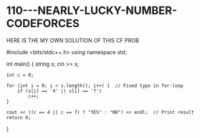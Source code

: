 # 110---NEARLY-LUCKY-NUMBER-CODEFORCES
 HERE IS THE MY OWN SOLUTION OF THIS CF PROB

 #include <bits/stdc++.h>
using namespace std;

int main() {
    string s;
    cin >> s;
    
    int c = 0;
    
    for (int i = 0; i < s.length(); i++) {  // Fixed typo in for-loop
        if (s[i] == '4' || s[i] == '7')
            c++;
    }

    cout << ((c == 4 || c == 7) ? "YES" : "NO") << endl;  // Print result
    return 0;
}

